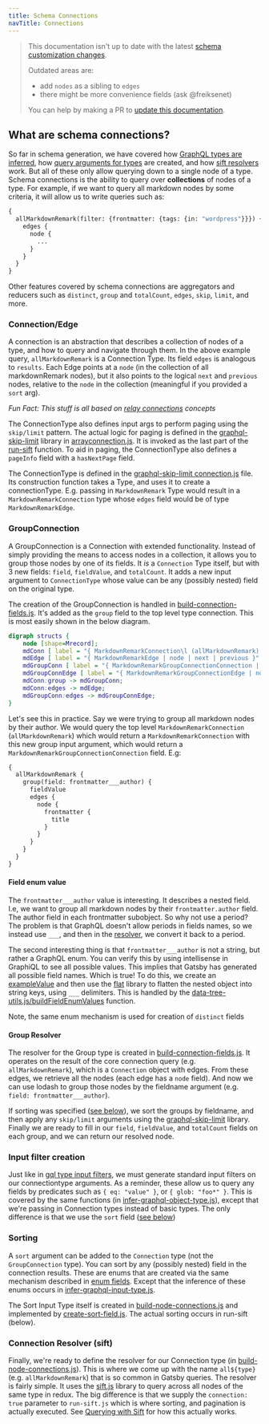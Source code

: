 ```yaml
---
title: Schema Connections
navTitle: Connections
---
```


> This documentation isn't up to date with the latest [schema customization changes](/docs/schema-customization).
>
> Outdated areas are:
>
> - add `nodes` as a sibling to `edges`
> - there might be more convenience fields (ask @freiksenet)
>
> You can help by making a PR to [update this documentation](https://github.com/gatsbyjs/gatsby/issues/14228).

## What are schema connections?

So far in schema generation, we have covered how [GraphQL types are inferred](/docs/schema-gql-type), how [query arguments for types](/docs/schema-input-gql) are created, and how [sift resolvers](/docs/schema-sift) work. But all of these only allow querying down to a single node of a type. Schema connections is the ability to query over **collections** of nodes of a type. For example, if we want to query all markdown nodes by some criteria, it will allow us to write queries such as:

```graphql
{
  allMarkdownRemark(filter: {frontmatter: {tags: {in: "wordpress"}}}) {
    edges {
      node {
        ...
      }
    }
  }
}
```

Other features covered by schema connections are aggregators and reducers such as `distinct`, `group` and `totalCount`, `edges`, `skip`, `limit`, and more.

### Connection/Edge

A connection is an abstraction that describes a collection of nodes of a type, and how to query and navigate through them. In the above example query, `allMarkdownRemark` is a Connection Type. Its field `edges` is analogous to `results`. Each Edge points at a `node` (in the collection of all markdownRemark nodes), but it also points to the logical `next` and `previous` nodes, relative to the `node` in the collection (meaningful if you provided a `sort` arg).

_Fun Fact: This stuff is all based on [relay connections](https://facebook.github.io/relay/graphql/connections.htm) concepts_

The ConnectionType also defines input args to perform paging using the `skip/limit` pattern. The actual logic for paging is defined in the [graphql-skip-limit](https://www.npmjs.com/package/graphql-skip-limit) library in [arrayconnection.js](https://github.com/gatsbyjs/gatsby/blob/master/packages/graphql-skip-limit/src/connection/arrayconnection.js). It is invoked as the last part of the [run-sift](/docs/schema-sift#5-run-sift-query-on-all-nodes) function. To aid in paging, the ConnectionType also defines a `pageInfo` field with a `hasNextPage` field.

The ConnectionType is defined in the [graphql-skip-limit connection.js](https://github.com/gatsbyjs/gatsby/blob/master/packages/graphql-skip-limit/src/connection/connection.js) file. Its construction function takes a Type, and uses it to create a connectionType. E.g. passing in `MarkdownRemark` Type would result in a `MarkdownRemarkConnection` type whose `edges` field would be of type `MarkdownRemarkEdge`.

### GroupConnection

A GroupConnection is a Connection with extended functionality. Instead of simply providing the means to access nodes in a collection, it allows you to group those nodes by one of its fields. It _is_ a `Connection` Type itself, but with 3 new fields: `field`, `fieldValue`, and `totalCount`. It adds a new input argument to `ConnectionType` whose value can be any (possibly nested) field on the original type.

The creation of the GroupConnection is handled in [build-connection-fields.js](https://github.com/gatsbyjs/gatsby/blob/master/packages/gatsby/src/schema/build-connection-fields.js#L57). It's added as the `group` field to the top level type connection. This is most easily shown in the below diagram.

```dot
digraph structs {
    node [shape=Mrecord];
    mdConn [ label = "{ MarkdownRemarkConnection\l (allMarkdownRemark) | pageInfo | <edges> edges | <group> group | distinct | totalCount }" ];
    mdEdge [ label = "{ MarkdownRemarkEdge | node | next | previous }" ];
    mdGroupConn [ label = "{ MarkdownRemarkGroupConnectionConnection | pageInfo | <edges> edges | field | fieldValue | totalCount }" ];
    mdGroupConnEdge [ label = "{ MarkdownRemarkGroupConnectionEdge | node | next | previous }" ];
    mdConn:group -> mdGroupConn;
    mdConn:edges -> mdEdge;
    mdGroupConn:edges -> mdGroupConnEdge;
}
```

Let's see this in practice. Say we were trying to group all markdown nodes by their author. We would query the top level `MarkdownRemarkConnection` (`allMarkdownRemark`) which would return a `MarkdownRemarkConnection` with this new group input argument, which would return a `MarkdownRemarkGroupConnectionConnection` field. E.g:

```graphql
{
  allMarkdownRemark {
    group(field: frontmatter___author) {
      fieldValue
      edges {
        node {
          frontmatter {
            title
          }
        }
      }
    }
  }
}
```

#### Field enum value

The `frontmatter___author` value is interesting. It describes a nested field. I.e, we want to group all markdown nodes by their `frontmatter.author` field. The author field in each frontmatter subobject. So why not use a period? The problem is that GraphQL doesn't allow periods in fields names, so we instead use `___`, and then in the [resolver](https://github.com/gatsbyjs/gatsby/blob/master/packages/gatsby/src/schema/build-connection-fields.js#L69), we convert it back to a period.

The second interesting thing is that `frontmatter___author` is not a string, but rather a GraphQL enum. You can verify this by using intellisense in GraphiQL to see all possible values. This implies that Gatsby has generated all possible field names. Which is true! To do this, we create an [exampleValue](/docs/schema-gql-type#gqltype-creation) and then use the [flat](https://www.npmjs.com/package/flat) library to flatten the nested object into string keys, using `___` delimiters. This is handled by the [data-tree-utils.js/buildFieldEnumValues](https://github.com/gatsbyjs/gatsby/blob/master/packages/gatsby/src/schema/data-tree-utils.js#L277) function.

Note, the same enum mechanism is used for creation of `distinct` fields

#### Group Resolver

The resolver for the Group type is created in [build-connection-fields.js](https://github.com/gatsbyjs/gatsby/blob/master/packages/gatsby/src/schema/build-connection-fields.js#L57). It operates on the result of the core connection query (e.g. `allMarkdownRemark`), which is a `Connection` object with edges. From these edges, we retrieve all the nodes (each edge has a `node` field). And now we can use lodash to group those nodes by the fieldname argument (e.g. `field: frontmatter___author`).

If sorting was specified ([see below](#sorting)), we sort the groups by fieldname, and then apply any `skip/limit` arguments using the [graphql-skip-limit](https://www.npmjs.com/package/graphql-skip-limit) library. Finally we are ready to fill in our `field`, `fieldValue`, and `totalCount` fields on each group, and we can return our resolved node.

### Input filter creation

Just like in [gql type input filters](/docs/schema-input-gql), we must generate standard input filters on our connectiontype arguments. As a reminder, these allow us to query any fields by predicates such as `{ eq: "value" }`, or `{ glob: "foo*" }`. This is covered by the same functions (in [infer-graphql-object-type.js](https://github.com/gatsbyjs/gatsby/blob/master/packages/gatsby/src/schema/infer-graphql-input-fields.js)), except that we're passing in Connection types instead of basic types. The only difference is that we use the `sort` field ([see below](#sorting))

### Sorting

A `sort` argument can be added to the `Connection` type (not the `GroupConnection` type). You can sort by any (possibly nested) field in the connection results. These are enums that are created via the same mechanism described in [enum fields](#field-enum-value). Except that the inference of these enums occurs in [infer-graphql-input-type.js](https://github.com/gatsbyjs/gatsby/blob/master/packages/gatsby/src/schema/infer-graphql-input-fields.js#L302).

The Sort Input Type itself is created in [build-node-connections.js](https://github.com/gatsbyjs/gatsby/blob/master/packages/gatsby/src/schema/build-node-connections.js#L49) and implemented by [create-sort-field.js](https://github.com/gatsbyjs/gatsby/blob/master/packages/gatsby/src/schema/create-sort-field.js). The actual sorting occurs in run-sift (below).

### Connection Resolver (sift)

Finally, we're ready to define the resolver for our Connection type (in [build-node-connections.js](https://github.com/gatsbyjs/gatsby/blob/master/packages/gatsby/src/schema/build-node-connections.js#L65)). This is where we come up with the name `all${type}` (e.g. `allMarkdownRemark`) that is so common in Gatsby queries. The resolver is fairly simple. It uses the [sift.js](https://www.npmjs.com/package/sift) library to query across all nodes of the same type in redux. The big difference is that we supply the `connection: true` parameter to `run-sift.js` which is where sorting, and pagination is actually executed. See [Querying with Sift](/docs/schema-sift) for how this actually works.
